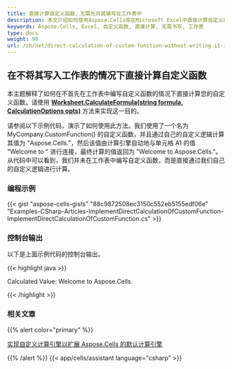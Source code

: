 ```yaml
---
title: 直接计算自定义函数，无需先将其编写在工作表中
description: 本文介绍如何使用Aspose.Cells库在Microsoft Excel中直接计算自定义函数，而无需在工作表中编写函数。 通过加载现有的Excel文件或创建一个新的Excel文件，我们可以使用Aspose.Cells提供的方法来计算自定义函数并获得结果。 最后，我们将修改后的Excel文件保存到磁盘。
keywords: Aspose.Cells, Excel, 自定义函数, 直接计算, 无需书写, 工作表
type: docs
weight: 90
url: /zh/net/direct-calculation-of-custom-function-without-writing-it-in-a-worksheet/
---
```


## **在不将其写入工作表的情况下直接计算自定义函数**

本主题解释了如何在不首先在工作表中编写自定义函数的情况下直接计算您的自定义函数。请使用 [**Worksheet.CalculateFormula(string formula, CalculationOptions opts)**](https://reference.aspose.com/cells/net/aspose.cells.worksheet/calculateformula/methods/3) 方法来实现这一目的。

请参阅以下示例代码，演示了如何使用此方法。我们使用了一个名为 MyCompany.CustomFunction() 的自定义函数，并且通过自己的自定义逻辑计算其值为 "Aspose.Cells."，然后该值由计算引擎自动地与单元格 A1 的值 "Welcome to " 进行连接，最终计算的值返回为 "Welcome to Aspose.Cells."。从代码中可以看到，我们并未在工作表中编写自定义函数，而是直接通过我们自己的自定义逻辑进行计算。

### **编程示例**

{{< gist "aspose-cells-gists" "88c9872508ec3150c552eb5155edf06e" "Examples-CSharp-Articles-ImplementDirectCalculationOfCustomFunction-ImplementDirectCalculationOfCustomFunction.cs" >}}

### **控制台输出**

以下是上面示例代码的控制台输出。

{{< highlight java >}}

Calculated Value: Welcome to Aspose.Cells.

{{< /highlight >}}

### **相关文章**

{{% alert color="primary" %}}

[实现自定义计算引擎以扩展 Aspose.Cells 的默认计算引擎](/cells/zh/net/implement-custom-calculation-engine-to-extend-the-default-calculation-engine-of-aspose-cells/)

{{% /alert %}}
{{< app/cells/assistant language="csharp" >}}
